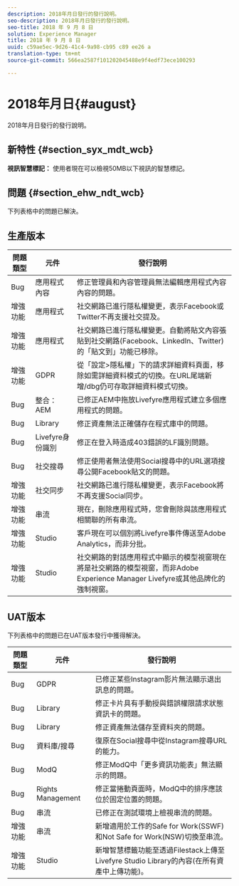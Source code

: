 ```yaml
---
description: 2018年月日發行的發行說明。
seo-description: 2018年月日發行的發行說明。
seo-title: 2018 年 9 月 8 日
solution: Experience Manager
title: 2018 年 9 月 8 日
uuid: c59ae5ec-9d26-41c4-9a98-cb95 c89 ee26 a
translation-type: tm+mt
source-git-commit: 566ea2587f101202045488e9f4edf73ece100293

---
```



# 2018年月日{#august}

2018年月日發行的發行說明。

## 新特性 {#section_syx_mdt_wcb}

**視訊智慧標記：** 使用者現在可以檢視50MB以下視訊的智慧標記。

## 問題 {#section_ehw_ndt_wcb}

下列表格中的問題已解決。

## 生產版本

| **問題類型** | **元件** | **發行說明** |
|---|---|---|
| Bug | 應用程式內容 | 修正管理員和內容管理員無法編輯應用程式內容內容的問題。 |
| 增強功能 | 應用程式 | 社交網路已進行隱私權變更，表示Facebook或Twitter不再支援社交提及。 |
| 增強功能 | 應用程式 | 社交網路已進行隱私權變更。自動將貼文內容張貼到社交網路(Facebook、LinkedIn、Twitter)的「貼文到」功能已移除。 |
| 增強功能 | GDPR | 從「設定>隱私權」下的請求詳細資料頁面，移除如需詳細資料模式的切換。在URL尾端新增/dbg仍可存取詳細資料模式切換。 |
| Bug | 整合：AEM | 已修正AEM中拖放Livefyre應用程式建立多個應用程式的問題。 |
| Bug | Library | 修正資產無法正確儲存在程式庫中的問題。 |
| Bug | Livefyre身份識別 | 修正在登入時造成403錯誤的LF識別問題。 |
| Bug | 社交搜尋 | 修正使用者無法使用Social搜尋中的URL選項搜尋公開Facebook貼文的問題。 |
| 增強功能 | 社交同步 | 社交網路已進行隱私權變更，表示Facebook將不再支援Social同步。 |
| 增強功能 | 串流 | 現在，刪除應用程式時，您會刪除與該應用程式相關聯的所有串流。 |
| 增強功能 | Studio | 客戶現在可以個別將Livefyre事件傳送至Adobe Analytics，而非分批。 |
| 增強功能 | Studio | 社交網路的對話應用程式中顯示的模型視窗現在將是社交網路的模型視窗，而非Adobe Experience Manager Livefyre或其他品牌化的強制視窗。 |

## UAT版本

下列表格中的問題已在UAT版本發行中獲得解決。

| **問題類型** | **元件** | **發行說明** |
|---|---|---|
| Bug | GDPR | 已修正某些Instagram影片無法顯示退出訊息的問題。 |
| Bug | Library | 修正卡片具有手動授與錯誤權限請求狀態資訊卡的問題。 |
| Bug | Library | 修正資產無法儲存至資料夾的問題。 |
| Bug | 資料庫/搜尋 | 復原在Social搜尋中從Instagram搜尋URL的能力。 |
| Bug | ModQ | 修正ModQ中「更多資訊功能表」無法顯示的問題。 |
| Bug | Rights Management | 修正當捲動頁面時，ModQ中的排序應該位於固定位置的問題。 |
| Bug | 串流 | 已修正在測試環境上檢視串流的問題。 |
| 增強功能 | 串流 | 新增適用於工作的Safe for Work(SSWF)和Not Safe for Work(NSW)切換至串流。 |
| 增強功能 | Studio | 新增智慧標籤功能至透過Filestack上傳至Livefyre Studio Library的內容(在所有資產中上傳功能)。 |

